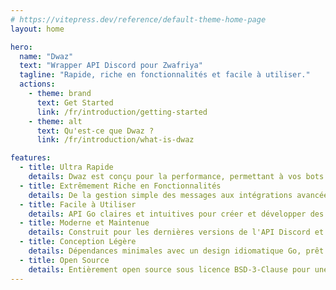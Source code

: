 ```yaml
---
# https://vitepress.dev/reference/default-theme-home-page
layout: home

hero:
  name: "Dwaz"
  text: "Wrapper API Discord pour Zwafriya"
  tagline: "Rapide, riche en fonctionnalités et facile à utiliser."
  actions:
    - theme: brand
      text: Get Started
      link: /fr/introduction/getting-started
    - theme: alt
      text: Qu'est-ce que Dwaz ?
      link: /fr/introduction/what-is-dwaz

features:
  - title: Ultra Rapide
    details: Dwaz est conçu pour la performance, permettant à vos bots de répondre rapidement et efficacement.
  - title: Extrêmement Riche en Fonctionnalités
    details: De la gestion simple des messages aux intégrations avancées du gateway et REST, Dwaz fournit tout ce dont vous avez besoin.
  - title: Facile à Utiliser
    details: API Go claires et intuitives pour créer et développer des bots Discord sans effort.
  - title: Moderne et Maintenue
    details: Construit pour les dernières versions de l'API Discord et activement maintenu pour suivre les évolutions.
  - title: Conception Légère
    details: Dépendances minimales avec un design idiomatique Go, prêt pour la production.
  - title: Open Source
    details: Entièrement open source sous licence BSD-3-Clause pour une liberté totale dans vos projets.
---
```

